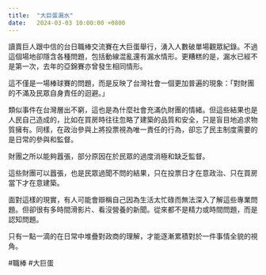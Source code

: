 ```yaml
---
title:  "大巨蛋漏水"
date:   2024-03-03 10:00:00 +0800
---
```


讀賣巨人跟中信的台日職棒交流賽在大巨蛋舉行，湧入人數破單場觀眾紀錄。不過這個場地卻隱含各種問題，包括動線混亂還有漏水情形。更糟糕的是，漏水已經不是第一次，去年的亞錦賽亦曾發生相同情形。

這不僅是一場棒球賽的問題，而是反映了台灣社會一個更加普遍的現象：「對財團的不滿及民眾自身責任的迴避。」

類似事件在台灣層出不窮，這也是為什麼社會充滿仇財團的情緒。但這些結果也是人民自己造成的，比如在買房時往往忽略了建築的品質和安全，只是盲目地追求物質擁有。同樣，在政治參與上將投票視為唯一責任的行為，卻忘了民主制度需要的是日常的參與和監督。

財團之所以能夠囂張，部分原因在於民眾的過度消極和缺乏監督。

這些財團可以囂張，也是民眾過聞不問的結果，只在投票日才在意政治、只在買房當下才在意建築。

面對這樣的現實，有人可能會辯稱自己因為生活太忙碌而無法深入了解這些專業問題。但卻很有多時間滑影片、看沒營養的新聞。從來都不是精力或時間問題，而是認知問題。

只有一點一滴的在日常中堆疊對政商的理解，才能逐漸累積對於一件事情全貌的視角。

#職棒 #大巨蛋